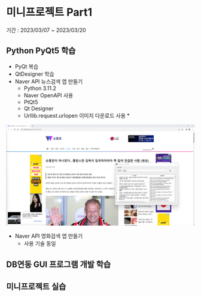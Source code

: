 # 미니프로젝트 Part1
기간 : 2023/03/07 ~ 2023/03/20

## Python PyQt5 학습
- PyQt 복습
- QtDesigner 학습
- Naver API 뉴스검색 앱 만들기
  - Python 3.11.2
  - Naver OpenAPI 사용
  - PtQt5
  - Qt Designer
  - Urllib.request.urlopen 이미지 다운로드 사용 *

<!-- HTML 주석
![네이버뉴스앱](https://github.com/llsuzn/Mini_Projects/blob/main/images/naver_news.png?raw=true)
-->
<img src="https://github.com/llsuzn/Mini_Projects/blob/main/images/naver_news2.png?raw=true" width=800 />

- Naver API 영화검색 앱 만들기 
  - 사용 기술 동일
  

## DB연동 GUI 프로그램 개발 학습

## 미니프로젝트 실습
